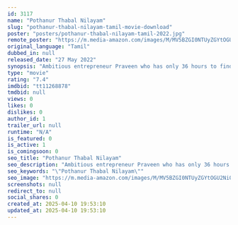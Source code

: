 ```yaml
---
id: 3117
name: "Pothanur Thabal Nilayam"
slug: "pothanur-thabal-nilayam-tamil-movie-download"
poster: "posters/pothanur-thabal-nilayam-tamil-2022.jpg"
remote_poster: "https://m.media-amazon.com/images/M/MV5BZGI0NTUyZGYtOGU2Ni00YTU3LWI5NWQtOGQxOWE2YWY1ZTdkXkEyXkFqcGdeQXVyMTI1MDM1NTQ1._V1_SX300.jpg"
original_language: "Tamil"
dubbed_in: null
released_date: "27 May 2022"
synopsis: "Ambitious entrepreneur Praveen who has only 36 hours to find a stolen money to save his family."
type: "movie"
rating: "7.4"
imdbid: "tt11268878"
tmdbid: null
views: 0
likes: 0
dislikes: 0
author_id: 1
trailer_url: null
runtime: "N/A"
is_featured: 0
is_active: 1
is_comingsoon: 0
seo_title: "Pothanur Thabal Nilayam"
seo_description: "Ambitious entrepreneur Praveen who has only 36 hours to find a stolen money to save his family."
seo_keywords: "\"Pothanur Thabal Nilayam\""
seo_image: "https://m.media-amazon.com/images/M/MV5BZGI0NTUyZGYtOGU2Ni00YTU3LWI5NWQtOGQxOWE2YWY1ZTdkXkEyXkFqcGdeQXVyMTI1MDM1NTQ1._V1_SX300.jpg"
screenshots: null
redirect_to: null
social_shares: 0
created_at: 2025-04-10 19:53:10
updated_at: 2025-04-10 19:53:10
---
```


